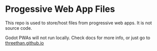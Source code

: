 # Progessive Web App Files
This repo is used to store/host files from progressive web apps. It is not source code.

Godot PWAs will not run locally. Check docs for more info, or just go to [threethan.github.io](https://threethan.github.io/)